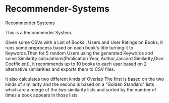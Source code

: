 # Recommender-Systems
Recommender Systems

This is a Recommender System.

Given some CSVs with a List of Books , Users and User Ratings on Books, it runs some preprocess based on each book's title 
turning it to Keywords.Then for 5 random Users using the generated Keywords and some Similarity calculations(Publication Year,
Author,Jaccard Similarity,Dice Coefficient), it recommends up to 10 books to each user based on 2 alternative similarities and 
exports them to CSV files.

It also calculates two different kinds of Overlap
The first is based on the two kinds of similarity and the second is based on a "Golden Standard" lists which are a merge of the 
two similarity lists and sorted by the number of times a book appears in those lists.
